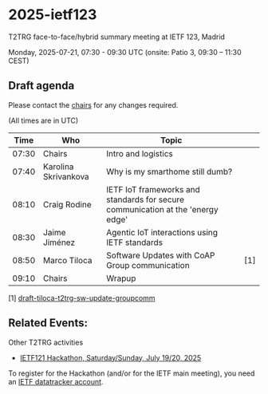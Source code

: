 # 2025-ietf123

T2TRG face-to-face/hybrid summary meeting at IETF 123, Madrid

Monday, 2025-07-21, 07:30 - 09:30 UTC (onsite: Patio 3, 09:30 – 11:30 CEST)

## Draft agenda

Please contact the [chairs][] for any changes required.

(All times are in UTC)

|  Time | Who                  | Topic                                                                           |     |
|-------|----------------------|---------------------------------------------------------------------------------|-----|
| 07:30 | Chairs               | Intro and logistics                                                             |     |
| 07:40 | Karolina Skrivankova | Why is my smarthome still dumb?                                                 |     |
| 08:10 | Craig Rodine         | IETF IoT frameworks and standards for secure communication at the 'energy edge' |     |
| 08:30 | Jaime Jiménez        | Agentic IoT interactions using IETF standards                                   |     |
| 08:50 | Marco Tiloca         | Software Updates with CoAP Group communication                                  | [1] |
| 09:10 | Chairs               | Wrapup                                                                          |     |

\[1] [draft-tiloca-t2trg-sw-update-groupcomm](https://www.ietf.org/archive/id/draft-tiloca-t2trg-sw-update-groupcomm-00.html)

## Related Events:

Other T2TRG activities

* [IETF121 Hackathon, Saturday/Sunday, July 19/20, 2025][Hackathon]

To register for the Hackathon (and/or for the IETF main meeting), you
need an [IETF datatracker account][dt-create].

[dt-create]: https://datatracker.ietf.org/accounts/create/

[Hackathon]: https://www.ietf.org/meeting/hackathons/123-hackathon/
[chairs]: mailto:t2trg-chairs@irtf.org

